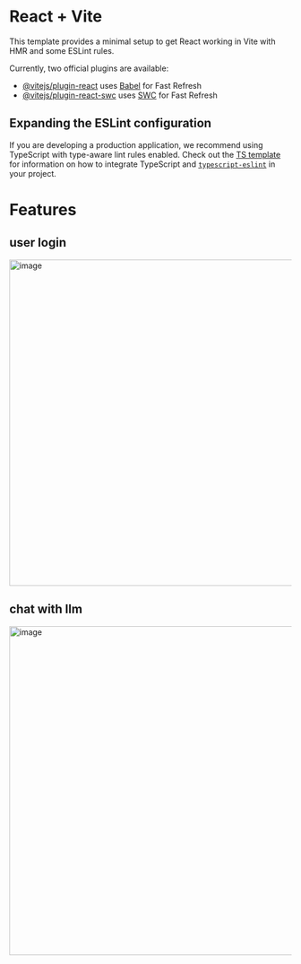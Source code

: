 # React + Vite

This template provides a minimal setup to get React working in Vite with HMR and some ESLint rules.

Currently, two official plugins are available:

- [@vitejs/plugin-react](https://github.com/vitejs/vite-plugin-react/blob/main/packages/plugin-react) uses [Babel](https://babeljs.io/) for Fast Refresh
- [@vitejs/plugin-react-swc](https://github.com/vitejs/vite-plugin-react/blob/main/packages/plugin-react-swc) uses [SWC](https://swc.rs/) for Fast Refresh

## Expanding the ESLint configuration

If you are developing a production application, we recommend using TypeScript with type-aware lint rules enabled. Check out the [TS template](https://github.com/vitejs/vite/tree/main/packages/create-vite/template-react-ts) for information on how to integrate TypeScript and [`typescript-eslint`](https://typescript-eslint.io) in your project.

# Features
## user login
<img width="657" height="582" alt="image" src="https://github.com/user-attachments/assets/332cd963-2861-4b7c-9327-b4f8213dd0db" />

## chat with llm
<img width="893" height="587" alt="image" src="https://github.com/user-attachments/assets/9af84907-ea08-4233-9f13-5a32a2508025" />

